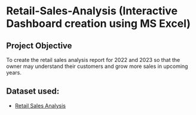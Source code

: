# Retail-Sales-Analysis (Interactive Dashboard creation using MS Excel)
## Project Objective
To create the retail sales analysis report for 2022 and 2023 so that the owner may understand their customers and grow more sales in upcoming years.


## Dataset used:
- <a href="https://github.com/najirh/Retail-Sales-Analysis-SQL-Project--P1/blob/main/SQL%20-%20Retail%20Sales%20Analysis_utf%20.csv">Retail Sales Analysis</a>
